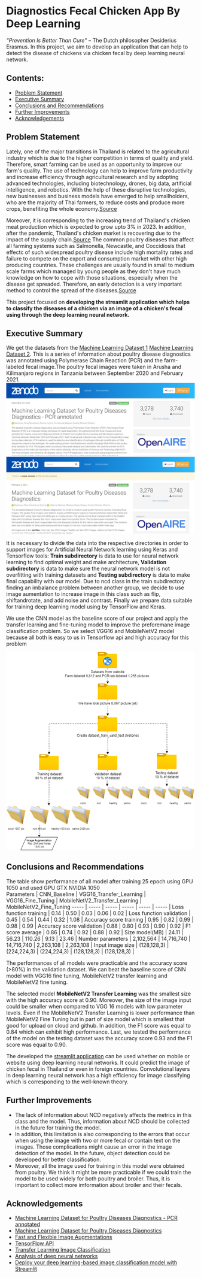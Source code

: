 # Diagnostics Fecal Chicken App By Deep Learning
_“Prevention Is Better Than Cure”_ 
– The Dutch philosopher Desiderius Erasmus. In this project, we aim to develop an application that can help to detect the disease of chickens via chicken fecal by deep learning neural network.

## Contents:
- [Problem Statement](#Problem-Statement)
- [Executive Summary](#Executive-Summary)
- [Conclusions and Recommendations](#Conclusions-and-Recommendations)
- [Further Improvements](#Further-Improvements) 
- [Acknowledgements](#Acknowledgements) 

## Problem Statement 
Lately, one of the major transitions in Thailand is related to the agricultural industry which is due to the higher competition in terms of quality and yield. Therefore, smart farming can be used as an opportunity to improve our farm's quality. The use of technology can help to improve farm productivity and increase efficiency through agricultural research and by adopting advanced technologies, including biotechnology, drones, big data, artificial intelligence, and robotics. With the help of these disruptive technologies, new businesses and business models have emerged to help smallholders, who are the majority of Thai farmers, to reduce costs and produce more crops, benefiting the whole economy.[Source](https://www.boi.go.th/upload/content/TIR7_Aw_Smart%20farming_5e5dc88fa8284.pdf) 

Moreover, it is corresponding to the increasing trend of Thailand's chicken meat production which is expected to grow upto 3% in 2023. In addition, after the pandemic, Thailand's chicken market is recovering due to the impact of the supply chain.[Source](https://apps.fas.usda.gov/newgainapi/api/Report/DownloadReportByFileName?fileName=Poultry%20and%20Products%20Annual_Bangkok_Thailand_09-01-2020) The common poultry diseases that affect all farming systems such as Salmonella, Newcastle, and Coccidiosis that effectc of such widespread poultry disease include high mortality rates and failure to compete on the export and consumption market with other high producing countries. These challenges are usually found in small to medium scale farms which managed by young people as they don't have much knowledge on how to cope with those situations, especially when the disease get spreaded. Therefore, an early detection is a very important method to control the spread of the diseases.[Source](https://www.frontiersin.org/articles/10.3389/frai.2022.733345/full)

This project focused on **developing the streamlit application which helps to classify the diseases of a chicken via an image of a chicken's fecal using through the deep learning neural network.**

## Executive Summary
We get the datasets from the [Machine Learning Dataset 1](https://zenodo.org/record/5801834#.Y3MAC3ZBy8U)  [Machine Learning Dataset 2](https://zenodo.org/record/4628934#.Y3MA6HZBy8U). This is a series of information about poultry disease diagnostics was annotated using Polymerase Chain Reaction (PCR) and the farm-labeled fecal image.The poultry fecal images were taken in Arusha and Kilimanjaro regions in Tanzania between September 2020 and February 2021.
![Datasets](./picture/dataset.png)

It is necessary to divide the data into the respective directories in order to support images for Artificial Neural Network learning using Keras and Tensorflow tools:
**Train subdirectory** is data to use for neural network learning to find optimal weight and make architecture, **Validation subdirectory** is data to make sure the neural network model is not overfitting with training datasets and **Testing subdirectory** is data to make final capability with our model. Due to ncd class in the train subdirectory finding an imbalance problem between another group, we decide to use image aumentation to increase image in this class such as flip, shiftandrotate, and add noise and contrast. Finally we prepare data suitable for training deep learning model using by TensorFlow and Keras.

We use the CNN model as the baseline score of our project and apply the transfer learning and fine-tuning model to improve the preforemane image classification problem. So we select VGG16 and MobileNetV2 model because all both is easy to us in Tensorflow api and high accuracy for this problem 

![pre-precessiong](./picture/pre-precessiong.png)


## Conclusions and Recommendations
The table show performance of all model after training 25 epoch using GPU 1050 and used GPU GTX NVIDIA 1050   
Parameters | CNN_Baseline  | VGG16_Transfer_Learning  |  VGG16_Fine_Tuning | MobileNetV2_Transfer_Learning | MobileNetV2_Fine_Tuning 
----- | ----- | ----- | ----- | ----- | ----- |
Loss function training | 0.14 | 0.50 | 0.03 | 0.06 | 0.02 |
Loss function validation | 0.45 | 0.54 | 0.44 | 0.32 | 1.08 |
Accuracy score training  | 0.95 | 0.82 | 0.99 | 0.98 | 0.99 |
Accuracy score validation  | 0.88 | 0.80 | 0.93 | 0.90 | 0.92 |
F1 score average  | 0.86 | 0.74 | 0.92 | 0.88 | 0.92 |
Size model(MB)  | 24.11 | 56.23 | 110.26 | 9.13 | 23.46 |
Number parameters   | 2,102,564 | 14,716,740 | 14,716,740 | 2,263,108 | 2,263,108 |
Input image size  | (128,128,3) | (224,224,3) | (224,224,3) | (128,128,3) | (128,128,3) |

The performances of all models were practicable and the accuracy score (>80%) in the validation dataset. We can beat the baseline score of CNN model with VGG16 fine tuning, MobileNetV2 transfer learning and MobileNetV2 fine tuning.

The selected model **MobileNetV2 Transfer Learning** was the smallest size with the high accuracy score at 0.90. Moreover, the size of the image input could be smaller when compared to VGG 16 models with low parameter levels. Even if the MobileNetV2 Transfer Learning is lower performance than MobileNetV2 Fine Tuning but in part of size model which is smallest that good for upload on cloud and github. In addition, the F1 score was equal to 0.84 which can exhibit high performance. 
Last, we tested the performance of the model on the testing dataset was the accuracy score 0.93 and the F1 score was equal to 0.90.


The developed the [streamlit application](https://scenttz-scenttz-capstone-project-diagnostics-fecal-c-app-67tcm7.streamlit.app/) can be used whether on mobile or website using deep learning neural networks. It could predict the image of chicken fecal in Thailand or even in foreign countries. Convolutional layers in deep learning neural network has a high efficiency for image classifying which is corresponding to the well-known theory.

## Further Improvements
 - The lack of information about NCD negatively affects the metrics in this class and the model. Thus, information about NCD should be collected in the future for training the model. 
 - In addition, this limitation is also corresponding to the errors that occur when using the image with two or more fecal or contain text on the images. Those complications might cause an error in the image detection of the model. In the future, object detection could be developed for better classification.
 - Moreover, all the image used for training in this model were obtained from poultry. We think it might be more practicable if we could train the model to be used widely for both poultry and broiler. Thus, it is important to collect more imformation about broiler and their fecals.
 
## Acknowledgements
 - [Machine Learning Dataset for Poultry Diseases Diagnostics - PCR annotated](https://doi.org/10.5281/zenodo.5801834)
 - [Machine Learning Dataset for Poultry Diseases Diagnostics](https://doi.org/10.5281/zenodo.4628934)
 - [Fast and Flexible Image Augmentations](
https://www.mdpi.com/2078-2489/11/2/125)
 - [TensorFlow API](https://lengyi.medium.com/tensorflow-api-custom-object-detection-2-5cdabf8f5e35)
 - [Transfer Learning Image Classification](https://theaisummer.com/cnn-architectures/)
 - [Analysis of deep neural networks](https://culurciello.medium.com/analysis-of-deep-neural-networks-dcf398e71aae)
 - [Deploy your deep learning-based image classification model with Streamlit](https://analyticsindiamag.com/deploy-your-deep-learning-based-image-classification-model-with-streamlit/)
